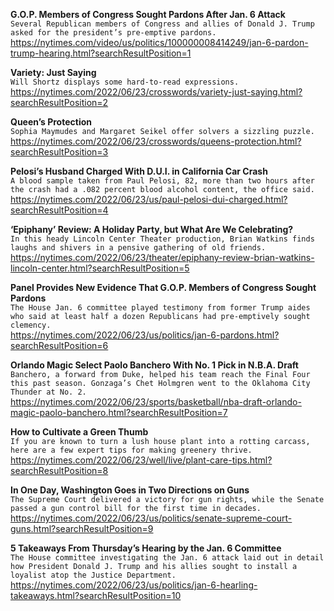 **G.O.P. Members of Congress Sought Pardons After Jan. 6 Attack**\
`Several Republican members of Congress and allies of Donald J. Trump asked for the president’s pre-emptive pardons.`\
https://nytimes.com/video/us/politics/100000008414249/jan-6-pardon-trump-hearing.html?searchResultPosition=1

**Variety: Just Saying**\
`Will Shortz displays some hard-to-read expressions.`\
https://nytimes.com/2022/06/23/crosswords/variety-just-saying.html?searchResultPosition=2

**Queen’s Protection**\
`Sophia Maymudes and Margaret Seikel offer solvers a sizzling puzzle.`\
https://nytimes.com/2022/06/23/crosswords/queens-protection.html?searchResultPosition=3

**Pelosi’s Husband Charged With D.U.I. in California Car Crash**\
`A blood sample taken from Paul Pelosi, 82, more than two hours after the crash had a .082 percent blood alcohol content, the office said.`\
https://nytimes.com/2022/06/23/us/paul-pelosi-dui-charged.html?searchResultPosition=4

**‘Epiphany’ Review: A Holiday Party, but What Are We Celebrating?**\
`In this heady Lincoln Center Theater production, Brian Watkins finds laughs and shivers in a pensive gathering of old friends.`\
https://nytimes.com/2022/06/23/theater/epiphany-review-brian-watkins-lincoln-center.html?searchResultPosition=5

**Panel Provides New Evidence That G.O.P. Members of Congress Sought Pardons**\
`The House Jan. 6 committee played testimony from former Trump aides who said at least half a dozen Republicans had pre-emptively sought clemency.`\
https://nytimes.com/2022/06/23/us/politics/jan-6-pardons.html?searchResultPosition=6

**Orlando Magic Select Paolo Banchero With No. 1 Pick in N.B.A. Draft**\
`Banchero, a forward from Duke, helped his team reach the Final Four this past season. Gonzaga’s Chet Holmgren went to the Oklahoma City Thunder at No. 2.`\
https://nytimes.com/2022/06/23/sports/basketball/nba-draft-orlando-magic-paolo-banchero.html?searchResultPosition=7

**How to Cultivate a Green Thumb**\
`If you are known to turn a lush house plant into a rotting carcass, here are a few expert tips for making greenery thrive.`\
https://nytimes.com/2022/06/23/well/live/plant-care-tips.html?searchResultPosition=8

**In One Day, Washington Goes in Two Directions on Guns**\
`The Supreme Court delivered a victory for gun rights, while the Senate passed a gun control bill for the first time in decades.`\
https://nytimes.com/2022/06/23/us/politics/senate-supreme-court-guns.html?searchResultPosition=9

**5 Takeaways From Thursday’s Hearing by the Jan. 6 Committee**\
`The House committee investigating the Jan. 6 attack laid out in detail how President Donald J. Trump and his allies sought to install a loyalist atop the Justice Department.`\
https://nytimes.com/2022/06/23/us/politics/jan-6-hearling-takeaways.html?searchResultPosition=10

